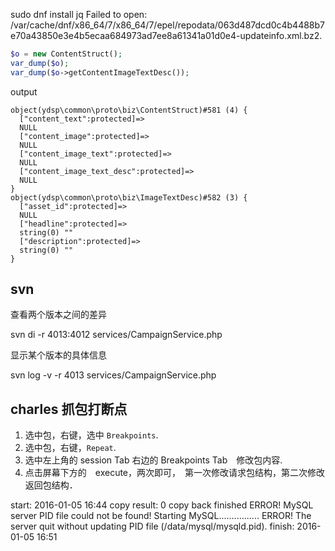 
sudo dnf install jq
Failed to open: /var/cache/dnf/x86_64/7/x86_64/7/epel/repodata/063d487dcd0c4b4488b7e70a43850e3e4b5ecaa684973ad7ee8a61341a01d0e4-updateinfo.xml.bz2.


```php
$o = new ContentStruct();
var_dump($o);
var_dump($o->getContentImageTextDesc());

```
output
```
object(ydsp\common\proto\biz\ContentStruct)#581 (4) {
  ["content_text":protected]=>
  NULL
  ["content_image":protected]=>
  NULL
  ["content_image_text":protected]=>
  NULL
  ["content_image_text_desc":protected]=>
  NULL
}
object(ydsp\common\proto\biz\ImageTextDesc)#582 (3) {
  ["asset_id":protected]=>
  NULL
  ["headline":protected]=>
  string(0) ""
  ["description":protected]=>
  string(0) ""
}
```
## svn

查看两个版本之间的差异

svn di -r 4013:4012 services/CampaignService.php

显示某个版本的具体信息

svn log -v -r 4013 services/CampaignService.php


## charles 抓包打断点
1. 选中包，右键，选中 `Breakpoints`.
2. 选中包，右键，`Repeat`.
3. 选中左上角的 session Tab 右边的 Breakpoints Tab　修改包内容.
4. 点击屏幕下方的　execute，两次即可，　第一次修改请求包结构，第二次修改返回包结构．

start: 2016-01-05 16:44
copy result:  0
copy back finished
 ERROR! MySQL server PID file could not be found!
 Starting MySQL................ ERROR! The server quit without updating PID file (/data/mysql/mysqld.pid).
 finish:  2016-01-05 16:51
